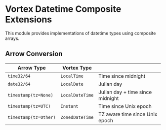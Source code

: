 # Vortex Datetime Composite Extensions

This module provides implementations of datetime types using composite arrays.

## Arrow Conversion

| Arrow Type            | Vortex Type     |                                  |
|-----------------------|-----------------|----------------------------------|
| `time32/64`           | `LocalTime`     | Time since midnight              |
| `date32/64`           | `LocalDate`     | Julian day                       |
| `timestamp(tz=None)`  | `LocalDateTime` | Julian day + time since midnight |
| `timestamp(tz=UTC)`   | `Instant`       | Time since Unix epoch            |
| `timestamp(tz=Other)` | `ZonedDateTime` | TZ aware time since Unix epoch   |
